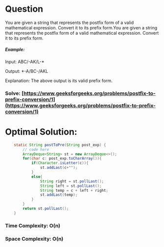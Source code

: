 # Question

You are given a string that represents the postfix form of a valid mathematical expression. Convert it to its prefix form.You are given a string that represents the postfix form of a valid mathematical expression. Convert it to its prefix form.



##### Example:

Input: 
ABC/-AK/L-*

Output: 
*-A/BC-/AKL

Explanation: 
The above output is its valid prefix form.



### Solve: [https://www.geeksforgeeks.org/problems/postfix-to-prefix-conversion/1](https://www.geeksforgeeks.org/problems/postfix-to-prefix-conversion/1)
   


# Optimal Solution:  


``` java
    static String postToPre(String post_exp) {
        // code here
        ArrayDeque<String> st = new ArrayDeque<>();
        for(char c: post_exp.toCharArray()){
            if(Character.isLetter(c)){
                st.addLast(c+"");
            }
            else{
                String right = st.pollLast();
                String left = st.pollLast();
                String temp = c + left + right;
                st.addLast(temp);
            }
        }
        return st.pollLast();
    }
```
### Time Complexity: O(n)
### Space Complexity: O(n)